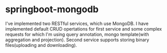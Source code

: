 # springboot-mongodb

I've implemented two RESTful services, which use MongoDB. I have implemented default CRUD opertations for first service and some complex requests for which I'm using query annotation, mongo template(with aggregation and projection). Second service supports storing binary files(uploading and downloading).
